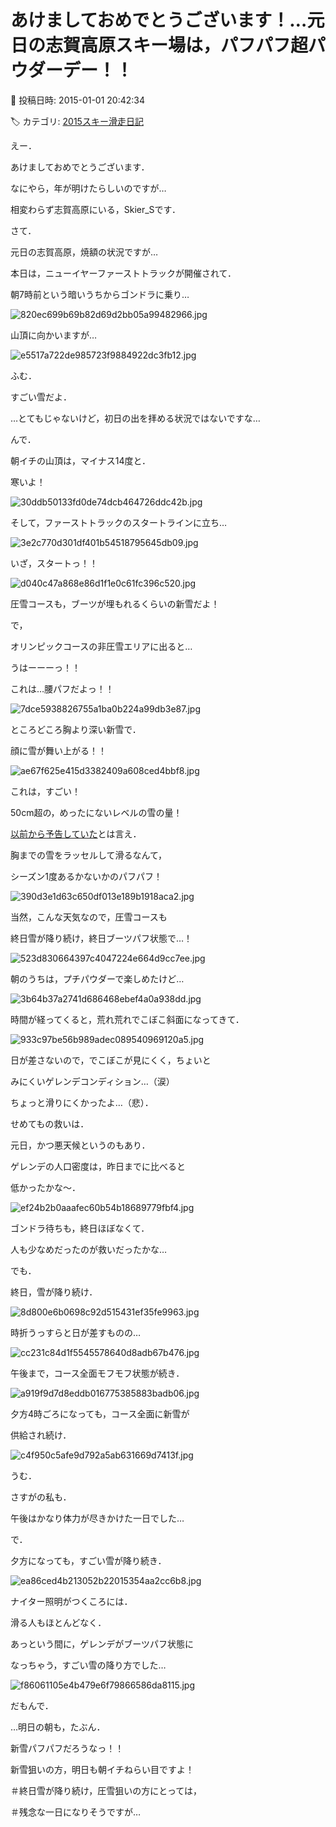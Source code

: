 # あけましておめでとうございます！…元日の志賀高原スキー場は，パフパフ超パウダーデー！！

📅 投稿日時: 2015-01-01 20:42:34

🏷️ カテゴリ: [2015スキー滑走日記](c09ea645cfc085f86dfcd80f49599dd89.md)

えー．


あけましておめでとうございます．


なにやら，年が明けたらしいのですが…


相変わらず志賀高原にいる，Skier_Sです．





さて．


元日の志賀高原，焼額の状況ですが…





本日は，ニューイヤーファーストトラックが開催されて．


朝7時前という暗いうちからゴンドラに乗り…




![820ec699b69b82d69d2bb05a99482966.jpg](images/820ec699b69b82d69d2bb05a99482966.jpg)




山頂に向かいますが…




![e5517a722de985723f9884922dc3fb12.jpg](images/e5517a722de985723f9884922dc3fb12.jpg)




ふむ．


すごい雪だよ．


…とてもじゃないけど，初日の出を拝める状況ではないですな…





んで．


朝イチの山頂は，マイナス14度と．


寒いよ！




![30ddb50133fd0de74dcb464726ddc42b.jpg](images/30ddb50133fd0de74dcb464726ddc42b.jpg)







そして，ファーストトラックのスタートラインに立ち…




![3e2c770d301df401b54518795645db09.jpg](images/3e2c770d301df401b54518795645db09.jpg)




いざ，スタートっ！！




![d040c47a868e86d1f1e0c61fc396c520.jpg](images/d040c47a868e86d1f1e0c61fc396c520.jpg)




圧雪コースも，ブーツが埋もれるくらいの新雪だよ！





で，


オリンピックコースの非圧雪エリアに出ると…


うはーーーっ！！


これは…腰パフだよっ！！




![7dce5938826755a1ba0b224a99db3e87.jpg](images/7dce5938826755a1ba0b224a99db3e87.jpg)




ところどころ胸より深い新雪で．


顔に雪が舞い上がる！！




![ae67f625e415d3382409a608ced4bbf8.jpg](images/ae67f625e415d3382409a608ced4bbf8.jpg)




これは，すごい！


50cm超の，めったにないレベルの雪の量！


[以前から予告していた](ebe20f0f0a9c9369de8409706896c3475.md)とは言え．


胸までの雪をラッセルして滑るなんて，


シーズン1度あるかないかのパフパフ！




![390d3e1d63c650df013e189b1918aca2.jpg](images/390d3e1d63c650df013e189b1918aca2.jpg)







当然，こんな天気なので，圧雪コースも


終日雪が降り続け，終日ブーツパフ状態で…！




![523d830664397c4047224e664d9cc7ee.jpg](images/523d830664397c4047224e664d9cc7ee.jpg)




朝のうちは，プチパウダーで楽しめたけど…




![3b64b37a2741d686468ebef4a0a938dd.jpg](images/3b64b37a2741d686468ebef4a0a938dd.jpg)




時間が経ってくると，荒れ荒れでこぼこ斜面になってきて．




![933c97be56b989adec089540969120a5.jpg](images/933c97be56b989adec089540969120a5.jpg)




日が差さないので，でこぼこが見にくく，ちょいと


みにくいゲレンデコンディション…（涙）


ちょっと滑りにくかったよ…（悲）．





せめてもの救いは．


元日，かつ悪天候というのもあり．


ゲレンデの人口密度は，昨日までに比べると


低かったかな～．




![ef24b2b0aaafec60b54b18689779fbf4.jpg](images/ef24b2b0aaafec60b54b18689779fbf4.jpg)




ゴンドラ待ちも，終日ほぼなくて．


人も少なめだったのが救いだったかな…





でも．


終日，雪が降り続け．




![8d800e6b0698c92d515431ef35fe9963.jpg](images/8d800e6b0698c92d515431ef35fe9963.jpg)




時折うっすらと日が差すものの…




![cc231c84d1f5545578640d8adb67b476.jpg](images/cc231c84d1f5545578640d8adb67b476.jpg)




午後まで，コース全面モフモフ状態が続き．




![a919f9d7d8eddb016775385883badb06.jpg](images/a919f9d7d8eddb016775385883badb06.jpg)




夕方4時ごろになっても，コース全面に新雪が


供給され続け．




![c4f950c5afe9d792a5ab631669d7413f.jpg](images/c4f950c5afe9d792a5ab631669d7413f.jpg)




うむ．


さすがの私も．


午後はかなり体力が尽きかけた一日でした…





で．


夕方になっても，すごい雪が降り続き．




![ea86ced4b213052b22015354aa2cc6b8.jpg](images/ea86ced4b213052b22015354aa2cc6b8.jpg)




ナイター照明がつくころには．


滑る人もほとんどなく．


あっという間に，ゲレンデがブーツパフ状態に


なっちゃう，すごい雪の降り方でした…




![f86061105e4b479e6f79866586da8115.jpg](images/f86061105e4b479e6f79866586da8115.jpg)







だもんで．


…明日の朝も，たぶん．


新雪パフパフだろうなっ！！





新雪狙いの方，明日も朝イチねらい目ですよ！


＃終日雪が降り続け，圧雪狙いの方にとっては，


＃残念な一日になりそうですが…
